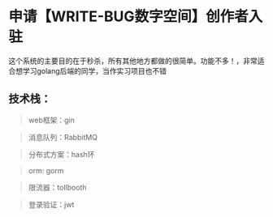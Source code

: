 # 申请【WRITE-BUG数字空间】创作者入驻


这个系统的主要目的在于秒杀，所有其他地方都做的很简单。功能不多！，非常适合想学习golang后端的同学，当作实习项目也不错

## 技术栈：
> web框架：gin

> 消息队列：RabbitMQ

> 分布式方案：hash环

> orm: gorm

> 限流器：tollbooth

> 登录验证：jwt

